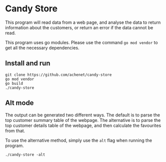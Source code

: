 # Candy Store

This program will read data from a web page, and analyse the data to return information about the customers, or return an error if the data cannot be read.

This program uses go modules. Please use the command `go mod vendor` to get all the necessary dependencies.

## Install and run
```
git clone https://github.com/achenet/candy-store
go mod vendor
go build
./candy-store
```

## Alt mode
The output can be generated two different ways. The default is to parse the top customer summary table of the webpage. The alternative is to parse the top customer details table of the webpage, and then calculate the favourites from that.

To use the alternative method, simply use the `alt` flag when running the program.
```
./candy-store -alt
```
